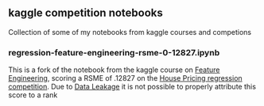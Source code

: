 ## kaggle competition notebooks

Collection of some of my notebooks from kaggle courses and competions

### regression-feature-engineering-rsme-0-12827.ipynb
This is a fork of the notebook from the kaggle course on [Feature Engineering](https://www.kaggle.com/learn/feature-engineering), scoring a RSME of .12827 on the [House Pricing regression competition](https://www.kaggle.com/c/house-prices-advanced-regression-techniques). Due to [Data Leakage](https://www.kaggle.com/marcopale/housing) it is not possible to properly attribute this score to a rank
